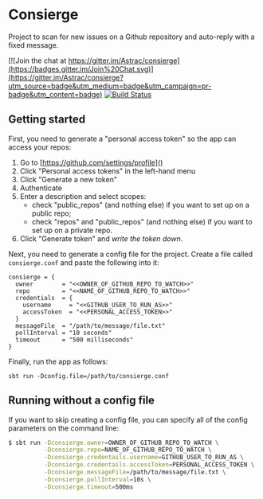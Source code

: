 # Consierge

Project to scan for new issues on a Github repository and auto-reply with a fixed message.

[![Join the chat at https://gitter.im/Astrac/consierge](https://badges.gitter.im/Join%20Chat.svg)](https://gitter.im/Astrac/consierge?utm_source=badge&utm_medium=badge&utm_campaign=pr-badge&utm_content=badge)
[![Build Status](https://travis-ci.org/rumoku/consierge.svg)](https://travis-ci.org/rumoku/consierge)



## Getting started

First, you need to generate a "personal access token" so the app can access your repos:

1. Go to [https://github.com/settings/profile]()
2. Click "Personal access tokens" in the left-hand menu
3. Click "Generate a new token"
4. Authenticate
5. Enter a description and select scopes:
   - check "public_repos" (and nothing else) if you want to set up on a public repo;
   - check "repos" and "public_repos" (and nothing else) if you want to set up on a private repo.
6. Click "Generate token" and *write the token down*.

Next, you need to generate a config file for the project. Create a file called `consierge.conf` and paste the following into it:

~~~
consierge = {
  owner        = "<<OWNER_OF_GITHUB_REPO_TO_WATCH>>"
  repo         = "<<NAME_OF_GITHUB_REPO_TO_WATCH>>"
  credentials  = {
    username     = "<<GITHUB_USER_TO_RUN_AS>>"
    accessToken  = "<<PERSONAL_ACCESS_TOKEN>>"
  }
  messageFile  = "/path/to/message/file.txt"
  pollInterval = "10 seconds"
  timeout      = "500 milliseconds"
}
~~~

Finally, run the app as follows:

~~~
sbt run -Dconfig.file=/path/to/consierge.conf
~~~

## Running without a config file

If you want to skip creating a config file, you can specify all of the config parameters on the command line:

~~~ bash
$ sbt run -Dconsierge.owner=OWNER_OF_GITHUB_REPO_TO_WATCH \
          -Dconsierge.repo=NAME_OF_GITHUB_REPO_TO_WATCH \
          -Dconsierge.credentails.username=GITHUB_USER_TO_RUN_AS \
          -Dconsierge.credentails.accessToken=PERSONAL_ACCESS_TOKEN \
          -Dconsierge.messageFile=/path/to/message/file.txt \
          -Dconsierge.pollInterval=10s \
          -Dconsierge.timeout=500ms
~~~
